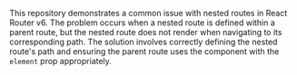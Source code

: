 This repository demonstrates a common issue with nested routes in React Router v6. The problem occurs when a nested route is defined within a parent route, but the nested route does not render when navigating to its corresponding path.  The solution involves correctly defining the nested route's path and ensuring the parent route uses the <Route> component with the `element` prop appropriately.